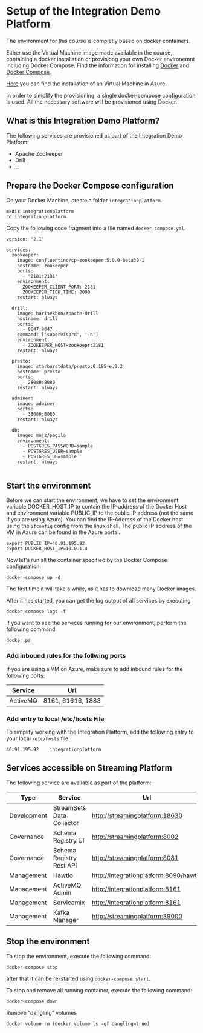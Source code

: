 # Setup of the Integration Demo Platform
The environment for this course is completly based on docker containers. 

Either use the Virtual Machine image made available in the course, containing a docker installation or provisiong your own Docker environemnt including Docker Compose. Find the information for installing [Docker](https://docs.docker.com/install/#supported-platforms) and [Docker Compose](https://docs.docker.com/compose/install/).
 
[Here](../00-setup/README.md) you can find the installation of an Virtual Machine in Azure. 

In order to simplify the provisioning, a single docker-compose configuration is used. All the necessary software will be provisioned using Docker. 

## What is this Integration Demo Platform?

The following services are provisioned as part of the Integration Demo Platform: 

 * Apache Zookeeper
 * Drill
 * ...

## Prepare the Docker Compose configuration

On your Docker Machine, create a folder `integrationplatform`. 

```
mkdir integrationplatform
cd integrationplatform
```

Copy the following code fragment into a file named `docker-compose.yml`.

```
version: "2.1"

services:
  zookeeper:
    image: confluentinc/cp-zookeeper:5.0.0-beta30-1
    hostname: zookeeper
    ports:
      - "2181:2181"
    environment:
      ZOOKEEPER_CLIENT_PORT: 2181
      ZOOKEEPER_TICK_TIME: 2000
    restart: always
    
  drill:
    image: harisekhon/apache-drill
    hostname: drill
    ports: 
      - 8047:8047
    command: ['supervisord', '-n']  
    environment:
      - ZOOKEEPER_HOST=zookeepr:2181
    restart: always

  presto:
    image: starburstdata/presto:0.195-e.0.2
    hostname: presto
    ports:
      - 28080:8080
    restart: always

  adminer:
    image: adminer
    ports:
      - 38080:8080
    restart: always

  db:
    image: mujz/pagila
    environment:
      - POSTGRES_PASSWORD=sample
      - POSTGRES_USER=sample
      - POSTGRES_DB=sample
    restart: always
      
```

## Start the environment

Before we can start the environment, we have to set the environment variable DOCKER_HOST_IP to contain the IP-address of the Docker Host and environment variable PUBLIC_IP to the public IP address (not the same if you are using Azure). 
You can find the IP-Address of the Docker host using the `ifconfig` config from the linux shell. The public IP address of the VM in Azure can be found in the Azure portal.

```
export PUBLIC_IP=40.91.195.92
export DOCKER_HOST_IP=10.0.1.4
```
Now let's run all the container specified by the Docker Compose configuration.

```
docker-compose up -d
```

The first time it will take a while, as it has to download many Docker images.

After it has started, you can get the log output of all services by executing
 
```
docker-compose logs -f
```

if you want to see the services running for our environment, perform the following command:

```
docker ps

```

### Add inbound rules for the follwing ports
If you are using a VM on Azure, make sure to add inbound rules for the following ports:

Service | Url
------- | -------------
ActiveMQ | 8161, 61616, 1883


### Add entry to local /etc/hosts File
To simplify working with the Integration Platform, add the following entry to your local `/etc/hosts` file. 

```
40.91.195.92	integrationplatform
```

## Services accessible on Streaming Platform
The following service are available as part of the platform:

Type | Service | Url
------|------- | -------------
Development | StreamSets Data Collector | <http://streamingplatform:18630>
Governance | Schema Registry UI  | <http://streamingplatform:8002>
Governance | Schema Registry Rest API  | <http://streamingplatform:8081>
Management | Hawtio | <http://integrationplatform:8090/hawtio>
Management | ActiveMQ Admin | <http://integrationplatform:8161>
Management | Servicemix | <http://integrationplatform:8161>
Management | Kafka Manager  | <http://streamingplatform:39000>


## Stop the environment
To stop the environment, execute the following command:

```
docker-compose stop
```

after that it can be re-started using `docker-compose start`.

To stop and remove all running container, execute the following command:

```
docker-compose down
```

Remove "dangling" volumes

```
docker volume rm (docker volume ls -qf dangling=true)
```


